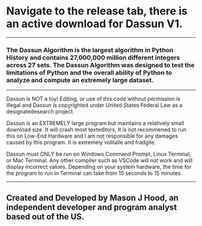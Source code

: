 # Navigate to the release tab, there is an active download for Dassun V1. 
______________________________________________________________________________________________________________________________________________________

###  The Dassun Algorithm is the largest algorithm in Python History and contains 27,000,000 million different integers across 27 sets. The Dassun Algorithm was designed to test the limitations of Python and the overall ability of Python to analyze and compute an extremely large dataset.
______________________________________________________________________________________________________________________________________________________

Dassun is NOT a toy! Editing, or use of this code without permission is illegal and Dassun is copyrighted under United States Federal Law as a designatedesearch project. 

Dassun is an EXTREMELY large program but maintains a relatively small download size. It will crash most texteditors, It is not recommened to run this on 
Low-End Hardware and I am not responsible for any damages caused by this program. It is extremely volitaile and fradgile. 

Dassun must ONLY be run on Windows Command Prompt, Linux Terminal, or Mac Terminal. Any other compiler such as VSCode will not work and will display
incorrect values. Depending on your system hardware, the time for the program to run in Terminal can take from 15 seconds to 15 minutes.

______________________________________________________________________________________________________________________________________________________

## Created and Developed by Mason J Hood, an independent developer and program analyst based out of the US.
